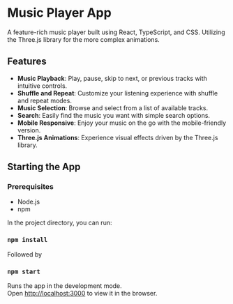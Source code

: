 # Music Player App

A feature-rich music player built using React, TypeScript, and CSS. Utilizing the Three.js library for the more complex animations.

## Features

- **Music Playback**: Play, pause, skip to next, or previous tracks with intuitive controls.
- **Shuffle and Repeat**: Customize your listening experience with shuffle and repeat modes.
- **Music Selection**: Browse and select from a list of available tracks.
- **Search**: Easily find the music you want with simple search options.
- **Mobile Responsive**: Enjoy your music on the go with the mobile-friendly version.
- **Three.js Animations**: Experience visual effects driven by the Three.js library.

## Starting the App

### Prerequisites

- Node.js
- npm

In the project directory, you can run:

### `npm install`

Followed by

### `npm start`

Runs the app in the development mode.\
Open [http://localhost:3000](http://localhost:3000) to view it in the browser.
